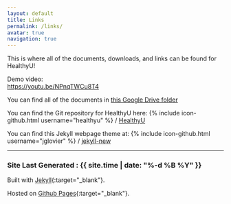 ```yaml
---
layout: default
title: Links
permalink: /links/
avatar: true
navigation: true
---
```

This is where all of the documents, downloads, and links can be found for HealthyU!

Demo video:  
https://youtu.be/NPnqTWCu8T4

You can find all of the documents in [this Google Drive folder](https://drive.google.com/drive/folders/0B_SCjLE4EZV2UVJrWkVyQ2J3ekk?usp=sharing)

You can find the Git repository for HealthyU here:
{% include icon-github.html username="healthyu" %} /
[HealthyU](https://github.com/healthy-u/)

You can find this Jekyll webpage theme at:
{% include icon-github.html username="jglovier" %} /
[jekyll-new](https://github.com/jglovier/jekyll-new)

---

### Site Last Generated : {{ site.time | date: "%-d %B %Y"  }}

Built with [Jekyll](http://jekyllrb.com/){:target="_blank"}.

Hosted on [Github Pages](https://pages.github.com/){:target="_blank"}.
